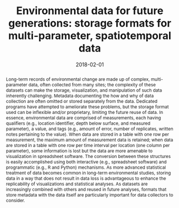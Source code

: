---
abstract: "Long-term records of environmental change are made up of complex, multi-parameter data, often collected from many sites; the complexity of these datasets can make the storage, visualization, and manipulation of such data inherently challenging. Metadata documenting the how and why of data collection are often omitted or stored separately from the data. Dedicated programs have attempted to ameliorate these problems, but the storage format used can be inflexible and/or proprietary, limiting the future reuse of data. In essence, environmental data are comprised of measurements, each having qualifiers (e.g., location identifier, depth below surface, and measured parameter), a value, and tags (e.g., amount of error, number of replicates, written notes pertaining to the value). When data are stored in a table with one row per measurement, the maximum amount of measurement data is retained; when data are stored in a table with one row per time interval per location (one column per parameter), some information is lost but the data are more amenable to visualization in spreadsheet software. The conversion between these structures is easily accomplished using both interactive (e.g., spreadsheet software) and programmatic (e.g., R and Python) mechanisms. As more advanced statistical treatment of data becomes common in long-term environmental studies, storing data in a way that does not result in data loss is advantageous to enhance the replicability of visualizations and statistical analyses. As datasets are increasingly combined with others and reused in future analyses, formats that store metadata with the data itself are particularly important for data collectors to consider."
authors: ["admin", "I. S. Spooner"]
date: "2018-02-01"
doi: "10.4138/atlgeol.2018.003"
featured: false
image:
  caption: ""
  focal_point: ""
  preview_only: false
projects: []
publication: "Atlantic Geoscience Society Colloquium"
publication_short: ""
publication_types: ["1"]
summary: ""
tags: []
title: "Environmental data for future generations: storage formats for multi-parameter, spatiotemporal data"
url_code: ""
url_dataset: ""
url_pdf: ""
url_poster: ""
url_project: ""
url_slides: ""
url_source: ""
url_video: ""
---